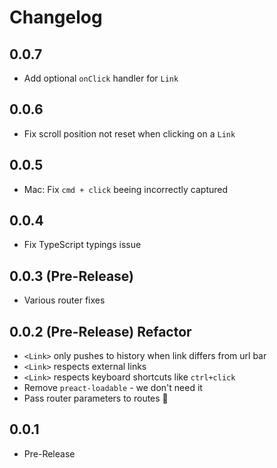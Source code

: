 # Changelog

## 0.0.7

- Add optional `onClick` handler for `Link`

## 0.0.6

- Fix scroll position not reset when clicking on a `Link`

## 0.0.5

- Mac: Fix `cmd + click` beeing incorrectly captured

## 0.0.4

- Fix TypeScript typings issue

## 0.0.3 (Pre-Release)

- Various router fixes

## 0.0.2 (Pre-Release) Refactor

- `<Link>` only pushes to history when link differs from url bar
- `<Link>` respects external links
- `<Link>` respects keyboard shortcuts like `ctrl+click`
- Remove `preact-loadable` - we don't need it
- Pass router parameters to routes :tada:

## 0.0.1

- Pre-Release
